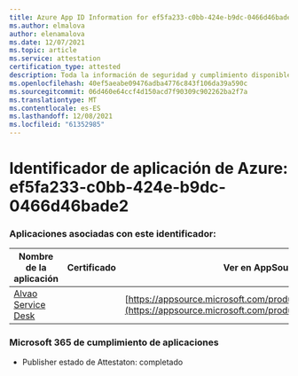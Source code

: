 ```yaml
---
title: Azure App ID Information for ef5fa233-c0bb-424e-b9dc-0466d46bade2
ms.author: elmalova
author: elenamalova
ms.date: 12/07/2021
ms.topic: article
ms.service: attestation
certification_type: attested
description: Toda la información de seguridad y cumplimiento disponible para ef5fa233-c0bb-424e-b9dc-0466d46bade2.
ms.openlocfilehash: 40ef5aeabe09476adba4776c843f106da39a590c
ms.sourcegitcommit: 06d460e64ccf4d150acd7f90309c902262ba2f7a
ms.translationtype: MT
ms.contentlocale: es-ES
ms.lasthandoff: 12/08/2021
ms.locfileid: "61352985"
---
```

# <a name="azure-app-id-ef5fa233-c0bb-424e-b9dc-0466d46bade2"></a>Identificador de aplicación de Azure: ef5fa233-c0bb-424e-b9dc-0466d46bade2


### <a name="apps-associated-with-this-id"></a>Aplicaciones asociadas con este identificador:
| **Nombre de la aplicación** | **Certificado** | **Ver en AppSource** |
|--------------|---------------|-----------------------|
| [Alvao Service Desk](https://docs.microsoft.com/microsoft-365-app-certification/forward/WA200002488) |  | [https://appsource.microsoft.com/product/office/WA200002488](https://appsource.microsoft.com/product/office/WA200002488) |

### <a name="microsoft-365-app-compliance-status"></a>Microsoft 365 de cumplimiento de aplicaciones
- Publisher estado de Attestaton: completado
